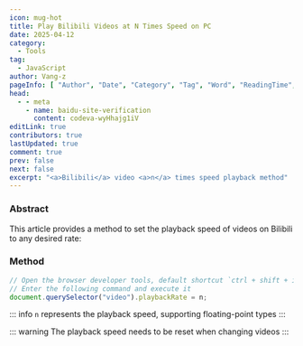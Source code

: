 ```yaml
---
icon: mug-hot
title: Play Bilibili Videos at N Times Speed on PC
date: 2025-04-12
category:
  - Tools
tag:
  - JavaScript
author: Vang-z
pageInfo: [ "Author", "Date", "Category", "Tag", "Word", "ReadingTime", "PageView" ]
head:
  - - meta
    - name: baidu-site-verification
      content: codeva-wyHhajg1iV
editLink: true
contributors: true
lastUpdated: true
comment: true
prev: false
next: false
excerpt: "<a>Bilibili</a> video <a>n</a> times speed playback method"
---
```



### Abstract

This article provides a method to set the playback speed of videos on <a>Bilibili</a> to any desired rate:


### Method

```javascript
// Open the browser developer tools, default shortcut `ctrl + shift + i` or `F12`
// Enter the following command and execute it
document.querySelector("video").playbackRate = n;
```

::: info
<a>`n`</a> represents the playback speed, supporting <a>floating-point types</a>
:::

::: warning
The playback speed needs to be reset when changing videos
:::

<Sponsor />
